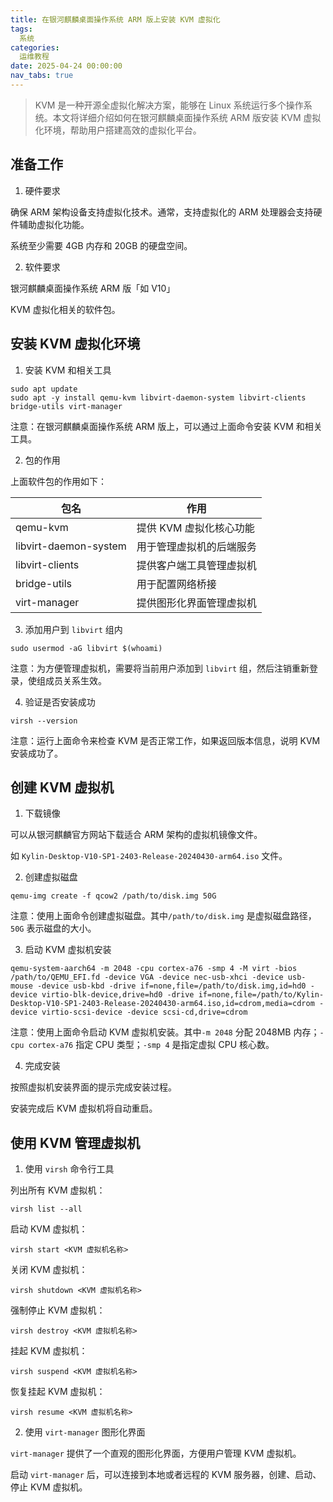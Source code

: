 ```yaml
---
title: 在银河麒麟桌面操作系统 ARM 版上安装 KVM 虚拟化
tags:
  系统
categories:
  运维教程
date: 2025-04-24 00:00:00
nav_tabs: true
---
```


> KVM 是一种开源全虚拟化解决方案，能够在 Linux 系统运行多个操作系统。本文将详细介绍如何在银河麒麟桌面操作系统 ARM 版安装 KVM 虚拟化环境，帮助用户搭建高效的虚拟化平台。

<!-- more -->

## 准备工作

1. 硬件要求

确保 ARM 架构设备支持虚拟化技术。通常，支持虚拟化的 ARM 处理器会支持硬件辅助虚拟化功能。

系统至少需要 4GB 内存和 20GB 的硬盘空间。

2. 软件要求

银河麒麟桌面操作系统 ARM 版「如 V10」

KVM 虚拟化相关的软件包。

## 安装 KVM 虚拟化环境

1. 安装 KVM 和相关工具

```
sudo apt update
sudo apt -y install qemu-kvm libvirt-daemon-system libvirt-clients bridge-utils virt-manager
```

注意：在银河麒麟桌面操作系统 ARM 版上，可以通过上面命令安装 KVM 和相关工具。

2. 包的作用

上面软件包的作用如下：

| 包名 | 作用 |
| - | - |
| qemu-kvm | 提供 KVM 虚拟化核心功能 |
| libvirt-daemon-system | 用于管理虚拟机的后端服务 |
| libvirt-clients | 提供客户端工具管理虚拟机 |
| bridge-utils | 用于配置网络桥接 |
| virt-manager | 提供图形化界面管理虚拟机 |

3. 添加用户到 `libvirt` 组内

```
sudo usermod -aG libvirt $(whoami)
```

注意：为方便管理虚拟机，需要将当前用户添加到 `libvirt` 组，然后注销重新登录，使组成员关系生效。

4. 验证是否安装成功

```
virsh --version
```

注意：运行上面命令来检查 KVM 是否正常工作，如果返回版本信息，说明 KVM 安装成功了。

## 创建 KVM 虚拟机

1. 下载镜像

可以从银河麒麟官方网站下载适合 ARM 架构的虚拟机镜像文件。

如 `Kylin-Desktop-V10-SP1-2403-Release-20240430-arm64.iso` 文件。

2. 创建虚拟磁盘

```
qemu-img create -f qcow2 /path/to/disk.img 50G
```

注意：使用上面命令创建虚拟磁盘。其中`/path/to/disk.img` 是虚拟磁盘路径，`50G` 表示磁盘的大小。

3. 启动 KVM 虚拟机安装

```
qemu-system-aarch64 -m 2048 -cpu cortex-a76 -smp 4 -M virt -bios /path/to/QEMU_EFI.fd -device VGA -device nec-usb-xhci -device usb-mouse -device usb-kbd -drive if=none,file=/path/to/disk.img,id=hd0 -device virtio-blk-device,drive=hd0 -drive if=none,file=/path/to/Kylin-Desktop-V10-SP1-2403-Release-20240430-arm64.iso,id=cdrom,media=cdrom -device virtio-scsi-device -device scsi-cd,drive=cdrom
```

注意：使用上面命令启动 KVM 虚拟机安装。其中`-m 2048` 分配 2048MB 内存；`-cpu cortex-a76` 指定 CPU 类型；`-smp 4` 是指定虚拟 CPU 核心数。

4. 完成安装

按照虚拟机安装界面的提示完成安装过程。

安装完成后 KVM 虚拟机将自动重启。

## 使用 KVM 管理虚拟机

1. 使用 `virsh` 命令行工具

列出所有 KVM 虚拟机：

```
virsh list --all
```

启动 KVM 虚拟机：

```
virsh start <KVM 虚拟机名称>
```

关闭 KVM 虚拟机：

```
virsh shutdown <KVM 虚拟机名称>
```

强制停止 KVM 虚拟机：

```
virsh destroy <KVM 虚拟机名称>
```

挂起 KVM 虚拟机：

```
virsh suspend <KVM 虚拟机名称>
```

恢复挂起 KVM 虚拟机：

```
virsh resume <KVM 虚拟机名称>
```

2. 使用 `virt-manager` 图形化界面

`virt-manager` 提供了一个直观的图形化界面，方便用户管理 KVM 虚拟机。

启动 `virt-manager` 后，可以连接到本地或者远程的 KVM 服务器，创建、启动、停止 KVM 虚拟机。